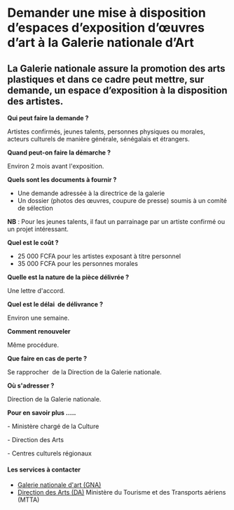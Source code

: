 # Demander une mise à disposition d’espaces d’exposition d’œuvres d’art à la Galerie nationale d’Art

La Galerie nationale assure la promotion des arts plastiques et dans ce cadre peut mettre, sur demande, un espace d’exposition à la disposition des artistes.
-------------------------------------------------------------------------------------------------------------------------------------------------------------

**Qui peut faire la demande ?**

Artistes confirmés, jeunes talents, personnes physiques ou morales, acteurs culturels de manière générale, sénégalais et étrangers.

**Quand peut-on faire la démarche ?** 

Environ 2 mois avant l'exposition.

**Quels sont les documents à fournir ?**

*   Une demande adressée à la directrice de la galerie
*   Un dossier (photos des œuvres, coupure de presse) soumis à un comité de sélection

**NB** : Pour les jeunes talents, il faut un parrainage par un artiste confirmé ou un projet intéressant.

**Quel est le coût ?**

*   25 000 FCFA pour les artistes exposant à titre personnel
*   35 000 FCFA pour les personnes morales

**Quelle est la nature de la pièce délivrée ?**

Une lettre d'accord.

**Quel est le délai  de délivrance ?**

Environ une semaine.

**Comment renouveler**

Même procédure.

**Que faire en cas de perte ?**

Se rapprocher  de la Direction de la Galerie nationale.

**Où s'adresser ?**

Direction de la Galerie nationale.

**Pour en savoir plus …..**

\- Ministère chargé de la Culture

\- Direction des Arts

\- Centres culturels régionaux

#### Les services à contacter

*   [Galerie nationale d'art (GNA)](../../../services/galerie-nationale-dart-gna.md)
*   [Direction des Arts (DA)](../../../services/direction-des-arts-da.md) Ministère du Tourisme et des Transports aériens (MTTA)